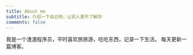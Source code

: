 ```yaml
---
title: About me
subtitle: 介绍一下自己吧，让别人更不了解你
comments: false
---
```


我是一个渣渣程序员，平时喜欢旅旅游，吃吃东西，记录一下生活。
每天更新一篇博客。
